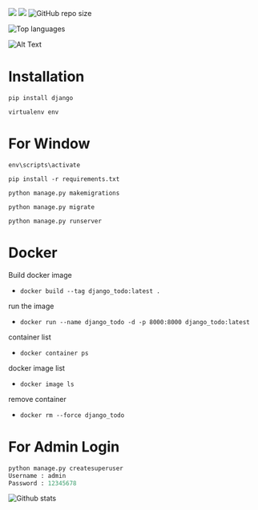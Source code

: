 ![](https://img.shields.io/badge/-HTML-e34f26?logo=html5&logoColor=fff)
![](https://img.shields.io/github/languages/top/cepdnaclk/e16-co328-Footwear-Shop-System?logo=python&logoColor=%235AB552)
![GitHub repo size](https://img.shields.io/github/repo-size/cepdnaclk/e16-co328-Footwear-Shop-System)

![Top languages](https://github-readme-stats.vercel.app/api/top-langs/?username=PRAVEENDHANANJAYA&show_icons=true&theme=radical)

![Alt Text](https://github.com/cepdnaclk/e16-co328-Footwear-Shop-System/video/shoe%20shop%20video.gif)

# Installation

`pip install django`

`virtualenv env`

# For Window

`env\scripts\activate`

`pip install -r requirements.txt`

`python manage.py makemigrations`

`python manage.py migrate`

`python manage.py runserver`


# Docker

Build docker image

* `docker build --tag django_todo:latest .`

run the image

* `docker run --name django_todo -d -p 8000:8000 django_todo:latest`

container list

* `docker container ps`

docker image list

* `docker image ls`

remove container

* `docker rm --force django_todo`

# For Admin Login

```python
python manage.py createsuperuser
Username : admin
Password : 12345678
```


![Github stats](https://github-readme-stats.vercel.app/api?username=praveendhananjaya&count_private=true&show_icons=true&theme=radical)
